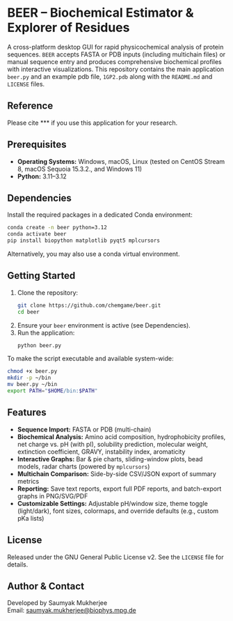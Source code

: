 # BEER – Biochemical Estimator & Explorer of Residues

A cross-platform desktop GUI for rapid physicochemical analysis of protein sequences. ```BEER``` accepts FASTA or PDB inputs (including multichain files) or manual sequence entry and produces comprehensive biochemical profiles with interactive visualizations. This repository contains the main application `beer.py` and an example pdb file, `1GP2.pdb` along with the `README.md` and `LICENSE` files.

## Reference
Please cite *** if you use this application for your research.

## Prerequisites

- **Operating Systems:** Windows, macOS, Linux (tested on CentOS Stream 8, macOS Sequoia 15.3.2., and Windows 11)
- **Python:** 3.11–3.12

## Dependencies

Install the required packages in a dedicated Conda environment:

```bash
conda create -n beer python=3.12
conda activate beer
pip install biopython matplotlib pyqt5 mplcursors
```
Alternatively, you may also use a conda virtual environment.

## Getting Started

1. Clone the repository:
   ```bash
   git clone https://github.com/chemgame/beer.git
   cd beer
   ```
2. Ensure your `beer` environment is active (see Dependencies).
3. Run the application:
   ```bash
   python beer.py
   ```
To make the script executable and available system-wide:

```bash
chmod +x beer.py
mkdir -p ~/bin
mv beer.py ~/bin
export PATH="$HOME/bin:$PATH"
```

## Features

- **Sequence Import:** FASTA or PDB (multi-chain)
- **Biochemical Analysis:** Amino acid composition, hydrophobicity profiles, net charge vs. pH (with pI), solubility prediction, molecular weight, extinction coefficient, GRAVY, instability index, aromaticity
- **Interactive Graphs:** Bar & pie charts, sliding-window plots, bead models, radar charts (powered by `mplcursors`)
- **Multichain Comparison:** Side-by-side CSV/JSON export of summary metrics
- **Reporting:** Save text reports, export full PDF reports, and batch-export graphs in PNG/SVG/PDF
- **Customizable Settings:** Adjustable pH/window size, theme toggle (light/dark), font sizes, colormaps, and override defaults (e.g., custom pKa lists)

## License

Released under the GNU General Public License v2. See the `LICENSE` file for details.

## Author & Contact

Developed by Saumyak Mukherjee  
Email: saumyak.mukherjee@biophys.mpg.de
